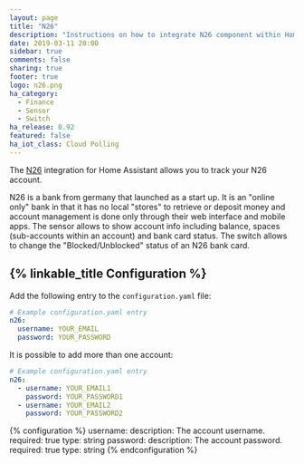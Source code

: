 ```yaml
---
layout: page
title: "N26"
description: "Instructions on how to integrate N26 component within Home Assistant."
date: 2019-03-11 20:00
sidebar: true
comments: false
sharing: true
footer: true
logo: n26.png
ha_category:
  - Finance
  - Sensor
  - Switch
ha_release: 0.92
featured: false
ha_iot_class: Cloud Polling
---
```


The [N26](https://n26.com) integration for Home Assistant allows you to track your N26 account.

N26 is a bank from germany that launched as a start up. It is an "online only" bank in that it has no local "stores" to retrieve or deposit money and account management is done only through their web interface and mobile apps. The sensor allows to show account info including balance, spaces (sub-accounts within an account) and bank card status. The switch allows to change the "Blocked/Unblocked" status of an N26 bank card.

## {% linkable_title Configuration %}

Add the following entry to the `configuration.yaml` file:

```yaml
# Example configuration.yaml entry
n26:
  username: YOUR_EMAIL
  password: YOUR_PASSWORD
```

It is possible to add more than one account:

```yaml
# Example configuration.yaml entry
n26:
  - username: YOUR_EMAIL1
    password: YOUR_PASSWORD1
  - username: YOUR_EMAIL2
    password: YOUR_PASSWORD2   
```

{% configuration %}
username:
  description: The account username.
  required: true
  type: string
password:
  description: The account password.
  required: true
  type: string
{% endconfiguration %}
